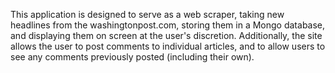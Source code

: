This application is designed to serve as a web scraper, taking new headlines from the washingtonpost.com, storing them in a Mongo database, and displaying them on screen at the user's discretion.  Additionally, the site allows the user to post comments to individual articles, and to allow users to see any comments previously posted (including their own).